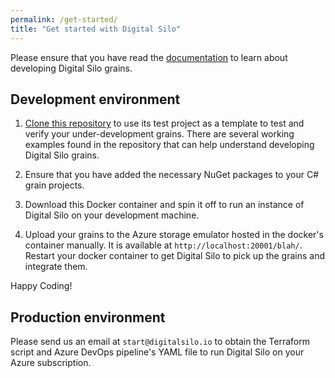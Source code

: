 ```yaml
---
permalink: /get-started/
title: "Get started with Digital Silo"
---
```


Please ensure that you have read the [documentation](https://github.com/DigitalSilo/digitalsilodocs) to learn about developing Digital Silo grains.

## Development environment

1) [Clone this repository](https://github.com/DigitalSilo/digitalsiloexamples.git) to use its test project as a template to test and verify your under-development grains. There are several working examples found in the repository that can help understand developing Digital Silo grains.

2) Ensure that you have added the necessary NuGet packages to your C# grain projects.

3) Download this Docker container and spin it off to run an instance of Digital Silo on your development machine.

4) Upload your grains to the Azure storage emulator hosted in the docker's container manually. It is available at `http://localhost:20001/blah/`. Restart your docker container to get Digital Silo to pick up the grains and integrate them.

Happy Coding!

## Production environment

Please send us an email at `start@digitalsilo.io` to obtain the Terraform script and Azure DevOps pipeline's YAML file to run Digital Silo on your Azure subscription.